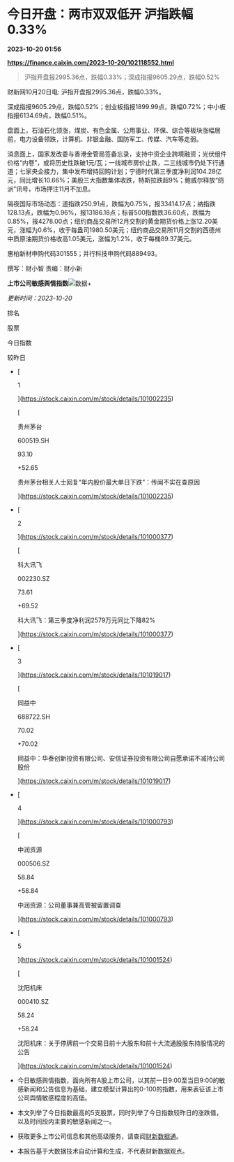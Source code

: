 # 今日开盘：两市双双低开 沪指跌幅0.33%

**2023-10-20 01:56**

**https://finance.caixin.com/2023-10-20/102118552.html**

> 沪指开盘报2995.36点，跌幅0.33%；深成指报9605.29点，跌幅0.52%

  

财新网10月20日电: 沪指开盘报2995.36点，跌幅0.33%。

深成指报9605.29点，跌幅0.52%；创业板指报1899.99点，跌幅0.72%；中小板指报6134.69点，跌幅0.51%。

盘面上，石油石化领涨，煤炭、有色金属、公用事业、环保、综合等板块涨幅居前，电力设备领跌，计算机、非银金融、国防军工、传媒、汽车等走弱。

消息面上，国家发改委与香港金管局签备忘录，支持中资企业跨境融资；光伏组件价格“内卷”，或将历史性跌破1元/瓦；一线城市房价止跌，二三线城市仍处下行通道；七家央企接力，集中发布增持回购计划；宁德时代第三季度净利润104.28亿元，同比增长10.66%；美股三大指数集体收跌，特斯拉跌超9%；鲍威尔释放“鸽派”讯号，市场押注11月不加息。

隔夜国际市场动态：道指跌250.91点，跌幅为0.75%，报33414.17点；纳指跌128.13点，跌幅为0.96%，报13186.18点；标普500指数跌36.60点，跌幅为0.85%，报4278.00点；纽约商品交易所12月交割的黄金期货价格上涨12.20美元，涨幅为0.6%，收于每盎司1980.50美元；纽约商品交易所11月交割的西德州中质原油期货价格收高1.05美元，涨幅为1.2%，收于每桶89.37美元。

惠柏新材申购代码301555；并行科技申购代码889493。

撰写：财小智 责编：财小新

**上市公司敏感舆情指数**![数据+](https://entities.caixin.com/support.png)

_更新时间：2023-10-20_

排名

股票

今日指数

较昨日

*   [
    
    1
    
    ](https://stock.caixin.com/m/stock/details/101002235)
    
    [
    
    贵州茅台
    
    600519.SH
    
    93.10
    
    +52.65
    
    贵州茅台相关人士回复“年内股价最大单日下跌”：传闻不实在查原因
    
    ](https://stock.caixin.com/m/stock/details/101002235)
    
*   [
    
    2
    
    ](https://stock.caixin.com/m/stock/details/101000377)
    
    [
    
    科大讯飞
    
    002230.SZ
    
    73.61
    
    +69.52
    
    科大讯飞：第三季度净利润2579万元同比下降82%
    
    ](https://stock.caixin.com/m/stock/details/101000377)
    
*   [
    
    3
    
    ](https://stock.caixin.com/m/stock/details/101019017)
    
    [
    
    同益中
    
    688722.SH
    
    70.02
    
    +70.02
    
    同益中：华泰创新投资有限公司、安信证券投资有限公司自愿承诺不减持公司股份
    
    ](https://stock.caixin.com/m/stock/details/101019017)
    
*   [
    
    4
    
    ](https://stock.caixin.com/m/stock/details/101000793)
    
    [
    
    中润资源
    
    000506.SZ
    
    58.84
    
    +58.84
    
    中润资源：公司董事兼高管被留置调查
    
    ](https://stock.caixin.com/m/stock/details/101000793)
    
*   [
    
    5
    
    ](https://stock.caixin.com/m/stock/details/101001524)
    
    [
    
    沈阳机床
    
    000410.SZ
    
    58.24
    
    +58.24
    
    沈阳机床：关于停牌前一个交易日前十大股东和前十大流通股股东持股情况的公告
    
    ](https://stock.caixin.com/m/stock/details/101001524)
    

*   今日敏感舆情指数，面向所有A股上市公司，以其前一日9:00至当日9:00的敏感新闻和公告信息为基础，建立模型计算出的0-100的指数，用来表征该上市公司舆情敏感程度的高低。
*   本文列举了今日指数最高的5支股票，同时列举了今日指数较昨日的涨跌值，以及时间段内主要的敏感新闻之一。
*   获取更多上市公司信息和其他高级服务，请查阅[财新数据通](http://database.caixin.com/)。
*   本报告基于大数据技术自动计算和生成，不代表财新数据观点。
